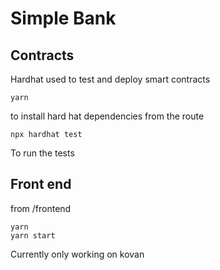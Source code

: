 # Simple Bank

## Contracts

Hardhat used to test and deploy smart contracts

```
yarn
```

to install hard hat dependencies from the route

```
npx hardhat test
```

To run the tests

## Front end

from /frontend

```
yarn
yarn start
```

Currently only working on kovan
